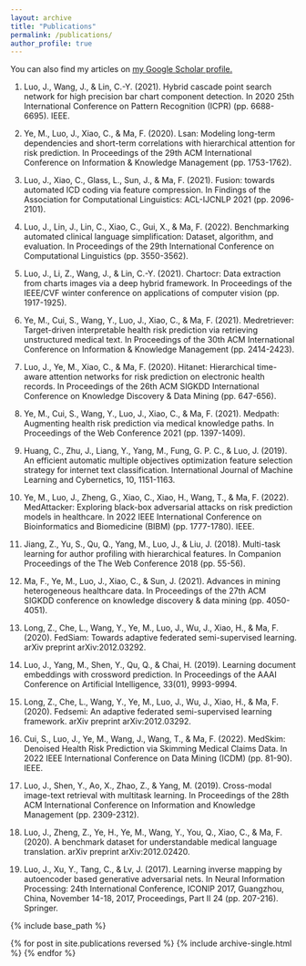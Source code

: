 ```yaml
---
layout: archive
title: "Publications"
permalink: /publications/
author_profile: true
---
```


You can also find my articles on <u><a href="https://scholar.google.com/citations?user=pmLGdM0AAAAJ">my Google Scholar profile</a>.</u>

1. Luo, J., Wang, J., & Lin, C.-Y. (2021). Hybrid cascade point search network for high precision bar chart component detection. In 2020 25th International Conference on Pattern Recognition (ICPR) (pp. 6688-6695). IEEE.

2. Ye, M., Luo, J., Xiao, C., & Ma, F. (2020). Lsan: Modeling long-term dependencies and short-term correlations with hierarchical attention for risk prediction. In Proceedings of the 29th ACM International Conference on Information & Knowledge Management (pp. 1753-1762).

3. Luo, J., Xiao, C., Glass, L., Sun, J., & Ma, F. (2021). Fusion: towards automated ICD coding via feature compression. In Findings of the Association for Computational Linguistics: ACL-IJCNLP 2021 (pp. 2096-2101).

4. Luo, J., Lin, J., Lin, C., Xiao, C., Gui, X., & Ma, F. (2022). Benchmarking automated clinical language simplification: Dataset, algorithm, and evaluation. In Proceedings of the 29th International Conference on Computational Linguistics (pp. 3550-3562).

5. Luo, J., Li, Z., Wang, J., & Lin, C.-Y. (2021). Chartocr: Data extraction from charts images via a deep hybrid framework. In Proceedings of the IEEE/CVF winter conference on applications of computer vision (pp. 1917-1925).

6. Ye, M., Cui, S., Wang, Y., Luo, J., Xiao, C., & Ma, F. (2021). Medretriever: Target-driven interpretable health risk prediction via retrieving unstructured medical text. In Proceedings of the 30th ACM International Conference on Information & Knowledge Management (pp. 2414-2423).

7. Luo, J., Ye, M., Xiao, C., & Ma, F. (2020). Hitanet: Hierarchical time-aware attention networks for risk prediction on electronic health records. In Proceedings of the 26th ACM SIGKDD International Conference on Knowledge Discovery & Data Mining (pp. 647-656).

8. Ye, M., Cui, S., Wang, Y., Luo, J., Xiao, C., & Ma, F. (2021). Medpath: Augmenting health risk prediction via medical knowledge paths. In Proceedings of the Web Conference 2021 (pp. 1397-1409).

9. Huang, C., Zhu, J., Liang, Y., Yang, M., Fung, G. P. C., & Luo, J. (2019). An efficient automatic multiple objectives optimization feature selection strategy for internet text classification. International Journal of Machine Learning and Cybernetics, 10, 1151-1163.

10. Ye, M., Luo, J., Zheng, G., Xiao, C., Xiao, H., Wang, T., & Ma, F. (2022). MedAttacker: Exploring black-box adversarial attacks on risk prediction models in healthcare. In 2022 IEEE International Conference on Bioinformatics and Biomedicine (BIBM) (pp. 1777-1780). IEEE.

11. Jiang, Z., Yu, S., Qu, Q., Yang, M., Luo, J., & Liu, J. (2018). Multi-task learning for author profiling with hierarchical features. In Companion Proceedings of the The Web Conference 2018 (pp. 55-56).

12. Ma, F., Ye, M., Luo, J., Xiao, C., & Sun, J. (2021). Advances in mining heterogeneous healthcare data. In Proceedings of the 27th ACM SIGKDD conference on knowledge discovery & data mining (pp. 4050-4051).

13. Long, Z., Che, L., Wang, Y., Ye, M., Luo, J., Wu, J., Xiao, H., & Ma, F. (2020). FedSiam: Towards adaptive federated semi-supervised learning. arXiv preprint arXiv:2012.03292.

14. Luo, J., Yang, M., Shen, Y., Qu, Q., & Chai, H. (2019). Learning document embeddings with crossword prediction. In Proceedings of the AAAI Conference on Artificial Intelligence, 33(01), 9993-9994.

15. Long, Z., Che, L., Wang, Y., Ye, M., Luo, J., Wu, J., Xiao, H., & Ma, F. (2020). Fedsemi: An adaptive federated semi-supervised learning framework. arXiv preprint arXiv:2012.03292.

16. Cui, S., Luo, J., Ye, M., Wang, J., Wang, T., & Ma, F. (2022). MedSkim: Denoised Health Risk Prediction via Skimming Medical Claims Data. In 2022 IEEE International Conference on Data Mining (ICDM) (pp. 81-90). IEEE.

17. Luo, J., Shen, Y., Ao, X., Zhao, Z., & Yang, M. (2019). Cross-modal image-text retrieval with multitask learning. In Proceedings of the 28th ACM International Conference on Information and Knowledge Management (pp. 2309-2312).

18. Luo, J., Zheng, Z., Ye, H., Ye, M., Wang, Y., You, Q., Xiao, C., & Ma, F. (2020). A benchmark dataset for understandable medical language translation. arXiv preprint arXiv:2012.02420.

19. Luo, J., Xu, Y., Tang, C., & Lv, J. (2017). Learning inverse mapping by autoencoder based generative adversarial nets. In Neural Information Processing: 24th International Conference, ICONIP 2017, Guangzhou, China, November 14-18, 2017, Proceedings, Part II 24 (pp. 207-216). Springer.

{% include base_path %}

{% for post in site.publications reversed %}
  {% include archive-single.html %}
{% endfor %}

